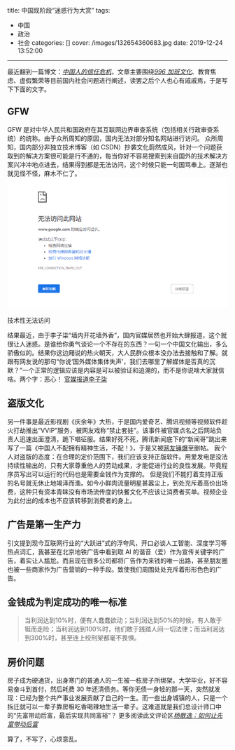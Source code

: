 title: 中国现阶段“迷惑行为大赏”
tags:
  - 中国
  - 政治
  - 社会
categories: []
cover: /images/132654360683.jpg
date: 2019-12-24 13:52:00
---
最近翻到一篇博文：[*中国人的信任危机*](http://www.yinwang.org/blog-cn/2019/08/17/trust)，文章主要围绕[*996 加班文化*](https://github.com/996icu/996.ICU)、教育焦虑、虚假繁荣等目前国内社会问题进行阐述，读罢之后个人也心有戚戚焉，于是写下下面的文字。

## GFW

GFW 是对中华人民共和国政府在其互联网边界审查系统（包括相关行政审查系统）的统称。由于众所周知的原因，国内无法对部分知名网站进行访问。
众所周知，国内部分非独立技术博客（如 CSDN）抄袭文化蔚然成风，针对一个问题获取到的解决方案很可能是行不通的，每当你好不容易搜索到来自国外的技术解决方案兴冲冲地点进去，结果得到都是无法访问，这个时候只能一句国骂奉上。逐渐也就见怪不怪，麻木不仁了。
![技术性无法访问](/images/Snipaste_2019-12-22_14-34-02.png)
<figcaption > 技术性无法访问</figcaption >

结果最近，由于李子柒“墙内开花墙外香”，国内官媒居然也开始大肆报道，这个就很让人迷惑。是谁给你勇气谈论一个不存在的东西？一句一个中国文化输出，多么骄傲似的。结果你这边厢说的热火朝天，大人民群众根本没办法去接触和了解。就跟有网友说的那句“你说‘国外媒体集体失声’，我们去哪里了解媒体是否真的沉默？”一个正常的逻辑应该是内容是可以被验证和追溯的，而不是你说啥大家就信啥。两个字：恶心！
[官媒报道李子柒](https://weibo.com/2656274875/Ik5DClKZ4)

## 盗版文化

另一件事是最近影视剧《庆余年》大热，于是国内爱奇艺、腾讯视频等视频软件趁火打劫推出“VVIP”服务，被网友戏称“禁止套娃”。该事件被官媒点名之后网站负责人迅速出面澄清，跪下唱征服。结果好死不死，腾讯新闻底下的“新闻哥”跳出来写了一篇《中国人不配拥有精神生活，不配！》，于是又被[网友锤爆](https://www.zhihu.com/question/361903076)至删帖。
我个人对盗版的态度：在合理的定价范围下，我们应该支持正版软件。用爱发电是没法持续性输出的，只有大家尊重他人的劳动成果，才能促进行业的良性发展。毕竟程序员写出可以运行的代码也是需要金钱作为支撑的。
但是我们不能打着支持正版的名号就无休止地竭泽而渔。如今小鲜肉流量明星甚嚣尘上，到处充斥着高价出场费，这种只有资本青睐没有市场流传度的快餐文化不应该让消费者买单。视频企业为此付出的成本也不应该转移到消费者的身上。

## 广告是第一生产力

引文提到现今互联网行业的“大跃进”式的浮夸风，开口必谈人工智能、深度学习等热点词汇，我甚至在北京地铁广告中看到取 AI 的谐音（爱）作为宣传关键字的广告，着实让人尴尬。而且现在很多公司都将广告作为来钱的唯一出路，甚至朋友圈也被一些商家作为广告营销的一种手段。致使我们周围处处充斥着形形色色的广告。

## 金钱成为判定成功的唯一标准

> 当利润达到10%时，便有人蠢蠢欲动；当利润达到50%的时候，有人敢于铤而走险；当利润达到100%时，他们敢于践踏人间一切法律；而当利润达到300%时，甚至连上绞刑架都毫不畏惧。

## 房价问题

房子成为硬通货，出身寒门的普通人的一生被一栋房子所绑架。大学毕业，好不容易奋斗到首付，然后耗费 30 年还清债务。等你无债一身轻的那一天，突然就发现：已经为整个共产事业发展贡献了自己的一生。而一些出身城镇的人，只是一个拆迁就可以一辈子靠房租吃香喝辣地生活一辈子。这难道就是我们总设计师口中的“先富带动后富，最后实现共同富裕”？
更多阅读此文评论区[*杨散逸：如何让先富带动后富*](https://www.guancha.cn/YangSanYi/2019_11_18_525489.shtml)

算了，不写了，心烦意乱。
